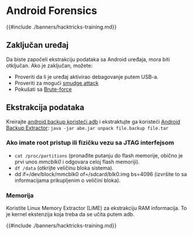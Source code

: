 # Android Forensics

{{#include ./banners/hacktricks-training.md}}

## Zaključan uređaj

Da biste započeli ekstrakciju podataka sa Android uređaja, mora biti otključan. Ako je zaključan, možete:

- Proveriti da li je uređaj aktivirao debagovanje putem USB-a.
- Proveriti za mogući [smudge attack](https://www.usenix.org/legacy/event/woot10/tech/full_papers/Aviv.pdf)
- Pokušati sa [Brute-force](https://www.cultofmac.com/316532/this-brute-force-device-can-crack-any-iphones-pin-code/)

## Ekstrakcija podataka

Kreirajte [android backup koristeći adb](mobile-pentesting/android-app-pentesting/adb-commands.md#backup) i ekstraktujte ga koristeći [Android Backup Extractor](https://sourceforge.net/projects/adbextractor/): `java -jar abe.jar unpack file.backup file.tar`

### Ako imate root pristup ili fizičku vezu sa JTAG interfejsom

- `cat /proc/partitions` (pronađite putanju do flash memorije, obično je prvi unos _mmcblk0_ i odgovara celoj flash memoriji).
- `df /data` (otkrijte veličinu bloka sistema).
- dd if=/dev/block/mmcblk0 of=/sdcard/blk0.img bs=4096 (izvršite to sa informacijama prikupljenim o veličini bloka).

### Memorija

Koristite Linux Memory Extractor (LiME) za ekstrakciju RAM informacija. To je kernel ekstenzija koja treba da se učita putem adb.

{{#include ./banners/hacktricks-training.md}}
